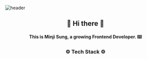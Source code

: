 ![header](https://capsule-render.vercel.app/api?type=wave&color=ffb6c1&height=300&section=header&text=Minji%20Sung&fontSize=90)

<h2 align="center"> 👐 Hi there 👐 </h2>
<h4 align="center"> This is Minji Sung, a growing Frontend Developer. ⌨️ </h4>

<h3 align="center"> ⚙️ Tech Stack ⚙️ </h3>

<!--
**sungminji/sungminji** is a ✨ _special_ ✨ repository because its `README.md` (this file) appears on your GitHub profile.

Here are some ideas to get you started:

- 🔭 I’m currently working on ...
- 🌱 I’m currently learning ...
- 👯 I’m looking to collaborate on ...
- 🤔 I’m looking for help with ...
- 💬 Ask me about ...
- 📫 How to reach me: ...
- 😄 Pronouns: ...
- ⚡ Fun fact: ...
-->
